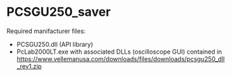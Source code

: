 # PCSGU250_saver

Required manifacturer files:
* PCSGU250.dll (API library)
* PcLab2000LT.exe with associated DLLs (oscilloscope GUI)
contained in https://www.vellemanusa.com/downloads/files/downloads/pcsgu250_dll_rev1.zip
